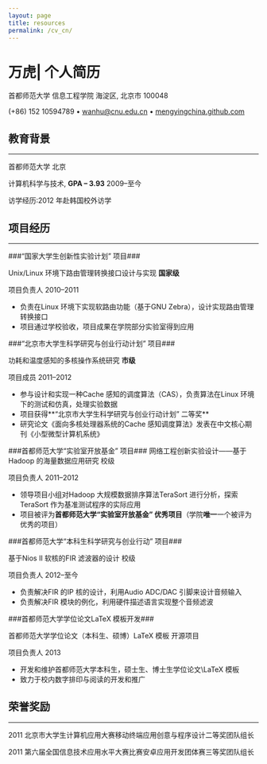 ```yaml
---
layout: page
title: resources
permalink: /cv_cn/
---
```

# 万虎| 个人简历 #

首都师范大学 信息工程学院 海淀区, 北京市 100048

(+86) 152 10594789 • [wanhu@cnu.edu.cn](mailto:wanhu@cnu.edu.cn) • [mengyingchina.github.com](http://mengyingchina.github.com)

## 教育背景 ##

----------
首都师范大学           										北京

计算机科学与技术, **GPA – 3.93** 						2009–至今

访学经历:2012 年赴韩国校外访学

## 项目经历 ##

----------
###“国家大学生创新性实验计划” 项目###

Unix/Linux 环境下路由管理转换接口设计与实现           **国家级**

项目负责人									  2010–2011

- 负责在Linux 环境下实现软路由功能（基于GNU Zebra），设计实现路由管理转换接口
- 项目通过学校验收，项目成果在学院部分实验室得到应用

###“北京市大学生科学研究与创业行动计划” 项目###

功耗和温度感知的多核操作系统研究 					  **市级**

项目成员										2011–2012

- 参与设计和实现一种Cache 感知的调度算法（CAS），负责算法在Linux 环境下的测试和仿真，处理实验数据
- 项目获得**“北京市大学生科学研究与创业行动计划” 二等奖**
- 研究论文《面向多核处理器系统的Cache 感知调度算法》发表在中文核心期刊《小型微型计算机系统》

###首都师范大学“实验室开放基金” 项目###
网络工程创新实验设计——基于Hadoop 的海量数据应用研究 	校级

项目负责人									2011–2012

- 领导项目小组对Hadoop 大规模数据排序算法TeraSort 进行分析，探索TeraSort 作为基准测试程序的实际应用
- 项目被评为**首都师范大学“实验室开放基金” 优秀项目**（学院**唯一**一个被评为优秀的项目）

###首都师范大学“本科生科学研究与创业行动” 项目###

基于Nios II 软核的FIR 滤波器的设计					校级

项目负责人									2012–至今

- 负责解决FIR 的IP 核的设计，利用Audio ADC/DAC 引脚来设计音频输入
- 负责解决FIR 模块的例化，利用硬件描述语言实现整个音频滤波

###首都师范大学学位论文LaTeX 模板开发###
 
首都师范大学学位论文（本科生、硕博）LaTeX 模板         开源项目

项目负责人                                          2013

- 开发和维护首都师范大学本科生，硕士生、博士生学位论文\LaTeX 模板
- 致力于校内数字排印与阅读的开发和推广

## 荣誉奖励 ##

----------
2011 北京市大学生计算机应用大赛移动终端应用创意与程序设计二等奖团队组长

2011 第六届全国信息技术应用水平大赛比赛安卓应用开发团体赛三等奖团队组长
